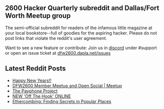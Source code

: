 ## 2600 Hacker Quarterly subreddit and Dallas/Fort Worth Meetup group
The semi-official subreddit for readers of the infamous little magazine at your local bookstore--full of goodies for the aspiring hacker. Please do not post links that violate the reddit's user agreement.

Want to see a new feature or contribute: 
Join us in [discord](https://dfw2600.dapla.net/chat) under #support or open an issue ticket at [dfw2600.dapla.net/issues](https://dfw2600.dapla.net/issues)

## Latest Reddit Posts
<!-- BLOG-POST-LIST:START -->
- [Happy New Years!!](https://www.reddit.com/r/2600/comments/rtehy2/happy_new_years/)
- [DFW2600 Member Meetup and Open Social | Meetup](https://www.reddit.com/r/2600/comments/rszvcp/dfw2600_member_meetup_and_open_social_meetup/)
- [The Payphone Project](https://www.reddit.com/r/2600/comments/rspfkw/the_payphone_project/)
- [NEW 'Off The Hook' ONLINE](https://2600.com/hook/29-12-2021)
- [Ethercombing: Finding Secrets in Popular Places](https://www.reddit.com/r/2600/comments/rrp8a9/ethercombing_finding_secrets_in_popular_places/)
<!-- BLOG-POST-LIST:END -->
